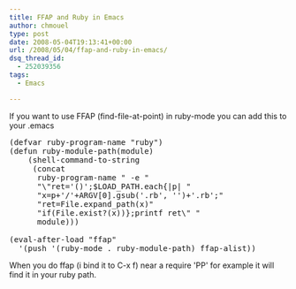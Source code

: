 ```yaml
---
title: FFAP and Ruby in Emacs
author: chmouel
type: post
date: 2008-05-04T19:13:41+00:00
url: /2008/05/04/ffap-and-ruby-in-emacs/
dsq_thread_id:
  - 252039356
tags:
  - Emacs

---
```

If you want to use FFAP (find-file-at-point) in ruby-mode you can add this to your .emacs

<pre lang="ruby">(defvar ruby-program-name "ruby")
(defun ruby-module-path(module)
    (shell-command-to-string
     (concat
      ruby-program-name " -e "
      "\"ret='()';$LOAD_PATH.each{|p| "
      "x=p+'/'+ARGV[0].gsub('.rb', '')+'.rb';"
      "ret=File.expand_path(x)"
      "if(File.exist?(x))};printf ret\" "
      module)))

(eval-after-load "ffap"
  '(push '(ruby-mode . ruby-module-path) ffap-alist))
</pre>

When you do ffap (i bind it to C-x f) near a require 'PP' for example it will find it in your ruby path.
